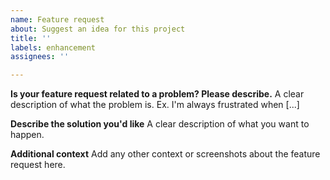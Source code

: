 ```yaml
---
name: Feature request
about: Suggest an idea for this project
title: ''
labels: enhancement
assignees: ''

---
```


**Is your feature request related to a problem? Please describe.**
A clear description of what the problem is. Ex. I'm always frustrated when [...]

**Describe the solution you'd like**
A clear description of what you want to happen.

**Additional context**
Add any other context or screenshots about the feature request here.
